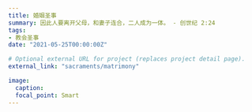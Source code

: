 ```yaml
---
title: 婚姻圣事
summary: 因此人要离开父母，和妻子连合，二人成为一体。 - 创世纪 2:24 
tags:
- 教会圣事
date: "2021-05-25T00:00:00Z"

# Optional external URL for project (replaces project detail page).
external_link: "sacraments/matrimony"

image:
  caption:
  focal_point: Smart
---
```

